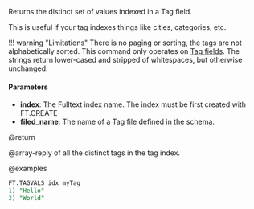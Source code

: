 Returns the distinct set of values indexed in a Tag field.

This is useful if your tag indexes things like cities, categories, etc.

!!! warning "Limitations"
    There is no paging or sorting, the tags are not alphabetically sorted.
    This command only operates on [Tag fields](Tags.md).
    The strings return lower-cased and stripped of whitespaces, but otherwise unchanged.

#### Parameters

- **index**: The Fulltext index name. The index must be first created with FT.CREATE
- **filed_name**: The name of a Tag file defined in the schema.

@return

@array-reply of all the distinct tags in the tag index.

@examples

```sql
FT.TAGVALS idx myTag
1) "Hello"
2) "World"
```